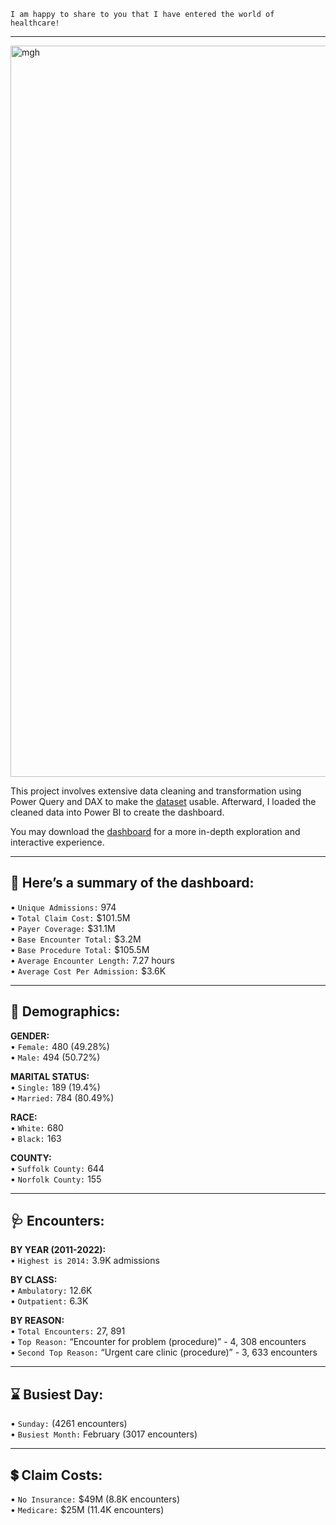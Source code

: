 `I am happy to share to you that I have entered the world of healthcare!`  

---

<img width="1170" alt="mgh" src="https://github.com/user-attachments/assets/f9a78b23-604d-44f2-ada5-60b2e09d2613">

This project involves extensive data cleaning and transformation using Power Query and DAX to make the [dataset](https://github.com/abertpaat28/Healthcare-Analytics-at-MGH-with-Power-Query-and-Power-BI/blob/main/Hospital%2BPatient%2BRecords.zip) usable. Afterward, I loaded the cleaned data into Power BI to create the dashboard. 

You may download the [dashboard](https://github.com/abertpaat28/Healthcare-Analytics-at-MGH-with-Power-Query-and-Power-BI/blob/main/Healthcare%20Analytics%20at%20MGH%20with%20Power%20Query%20and%20Power%20BI.pbix) for a more in-depth exploration and interactive experience.

---
## 📘 Here’s a summary of the dashboard:  
•	`Unique Admissions:` 974  
•	`Total Claim Cost:` $101.5M  
•	`Payer Coverage:` $31.1M  
•	`Base Encounter Total:` $3.2M  
•	`Base Procedure Total:` $105.5M  
•	`Average Encounter Length:` 7.27 hours  
•	`Average Cost Per Admission:` $3.6K  

---
## 👤 Demographics:  
**GENDER:**  
•	`Female:` 480 (49.28%)  
•	`Male:` 494 (50.72%)  

**MARITAL STATUS:**  
•	`Single:` 189 (19.4%)  
•	`Married:` 784 (80.49%)  

**RACE:**  
•	`White:` 680  
•	`Black:` 163  

**COUNTY:**  
•	`Suffolk County:` 644  
•	`Norfolk County:` 155  

---
## 🩺 Encounters:  
**BY YEAR (2011-2022):**  
•	`Highest is 2014:` 3.9K admissions

**BY CLASS:**  
•	`Ambulatory:` 12.6K  
•	`Outpatient:` 6.3K  

**BY REASON:**  
•	`Total Encounters:` 27, 891  
•	`Top Reason:` “Encounter for problem (procedure)” - 4, 308 encounters  
•	`Second Top Reason:` “Urgent care clinic (procedure)” - 3, 633 encounters  


---
## ⌛ Busiest Day:  
•	`Sunday:` (4261 encounters)  
•	`Busiest Month:` February (3017 encounters)  


---
## 💲 Claim Costs:  
•	`No Insurance:` $49M (8.8K encounters)  
•	`Medicare:` $25M (11.4K encounters)  



